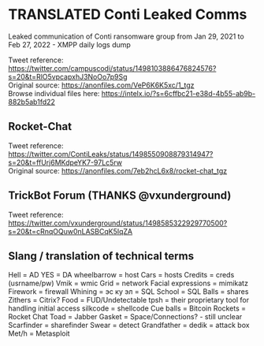 # TRANSLATED Conti Leaked Comms
Leaked communication of Conti ransomware group from Jan 29, 2021 to Feb 27, 2022 - XMPP daily logs dump

Tweet reference: https://twitter.com/campuscodi/status/1498103886476824576?s=20&t=RlO5vpcapxhJ3NoOo7p9Sg<br>
Original source: https://anonfiles.com/VeP6K6K5xc/1_tgz<br>
Browse individual files here: https://intelx.io/?s=6cffbc21-e38d-4b55-ab9b-882b5ab1fd22<br>


## Rocket-Chat
Tweet reference: https://twitter.com/ContiLeaks/status/1498550908879314947?s=20&t=ffUrj6MKdpeYK7-97Lc5rw<br>
Original source: https://anonfiles.com/7eb2hcL6x8/rocket-chat_tgz<br>

## TrickBot Forum (THANKS @vxunderground)
Tweet reference: https://twitter.com/vxunderground/status/1498585322929770500?s=20&t=cRnqOQuw0nLASBCqK5IqZA


## Slang / translation of technical terms
Hell = AD
YES = DA
wheelbarrow = host
Cars = hosts
Credits = creds (usrname/pw)
Vmik = wmic
Grid = network
Facial expressions = mimikatz
Firework = firewall
Whining = эс ку эл = SQL
School = SQL
Balls = shares
Zithers = Citrix?
Food = FUD/Undetectable
tpsh = their proprietary tool for handling initial access
silkcode = shellcode
Cue balls = Bitcoin
Rockets = Rocket Chat
Toad = Jabber
Gasket = Space/Connections? - still unclear
Scarfinder = sharefinder
Swear = detect
Grandfather = dedik = attack box
Met/h = Metasploit
